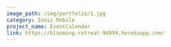 ```yaml
---
image_path: /img/portfolio/1.jpg
category: Ionic Mobile
project_name: EventCalendar
link: https://blooming-retreat-94099.herokuapp.com/
---
```

